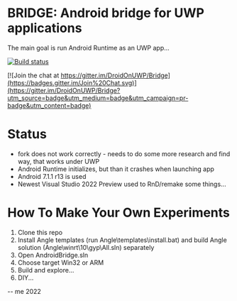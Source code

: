 # BRIDGE: Android bridge for UWP applications
The main goal is run Android Runtime as an UWP app...

[![Build status](https://ci.appveyor.com/api/projects/status/h0a9b5qfy3rq4amf/branch/master?svg=true)](https://ci.appveyor.com/project/WallyCZ/bridge/branch/master)

[![Join the chat at https://gitter.im/DroidOnUWP/Bridge](https://badges.gitter.im/Join%20Chat.svg)](https://gitter.im/DroidOnUWP/Bridge?utm_source=badge&utm_medium=badge&utm_campaign=pr-badge&utm_content=badge)


# Status
- fork does not work correctly - needs to do some more research and find way, that works under UWP
- Android Runtime initializes, but than it crashes when launching app
- Android 7.1.1 r13 is used
- Newest Visual Studio 2022 Preview used to RnD/remake some things...

# How To Make Your Own Experiments
1. Clone this repo 
2. Install Angle templates (run Angle\templates\install.bat) and build Angle solution (Angle\winrt\10\gyp\All.sln) separately
3. Open AndroidBridge.sln
4. Choose target Win32 or ARM
5. Build and explore...
6. DIY...

-- me 2022